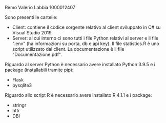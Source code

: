 Remo Valerio Labbia 1000012407

Sono presenti le cartelle:
- Client: contiene il codice sorgente relativo al client sviluppato in C# su Visual Studio 2019.
- Server: al cui interno ci sono tutti i file Python relativi al server e il file ".env" (ha informazioni su porta, db e api key).
Il file statistics.R è uno script utilizzato dal client.
La documentazione è il file "Documentazione.pdf".

Riguardo al server Python è necessario avere installato Python 3.9.5 e i package (installabili tramite pip):
- Flask
- pysqlite3

Riguardo allo script R è necessario avere installato R 4.1.1 e i package:
- stringr
- httr
- DBI